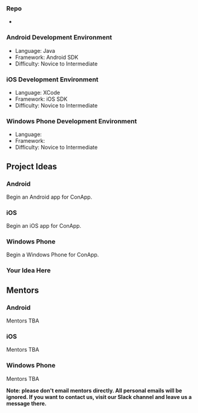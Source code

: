 

### Repo
* 

### Android Development Environment

* Language: Java 
* Framework: Android SDK
* Difficulty: Novice to Intermediate

### iOS Development Environment

* Language: XCode
* Framework: iOS SDK
* Difficulty: Novice to Intermediate

### Windows Phone Development Environment

* Language: 
* Framework: 
* Difficulty: Novice to Intermediate

## Project Ideas

### Android
Begin an Android app for ConApp.

### iOS
Begin an iOS app for ConApp.

### Windows Phone
Begin a Windows Phone for ConApp.

### Your Idea Here



## Mentors
### Android
Mentors TBA

### iOS
Mentors TBA

### Windows Phone
Mentors TBA


**Note: please don't email mentors directly. All personal emails will be ignored. If you want to contact us, visit our Slack channel and leave us a message there.**